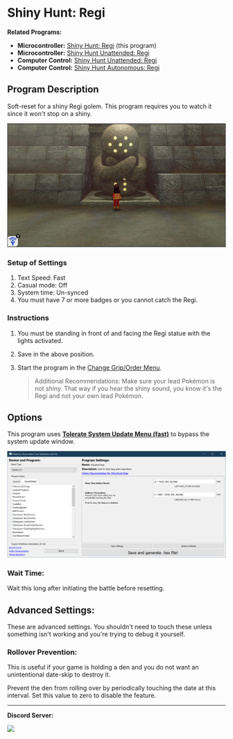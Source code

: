 # Shiny Hunt: Regi

**Related Programs:**
- **Microcontroller:** [Shiny Hunt: Regi](https://github.com/PokemonAutomation/Microcontroller/blob/master/Wiki/Programs/PokemonSwSh/ShinyHunt-Regi.md) (this program)
- **Microcontroller:** [Shiny Hunt Unattended: Regi](https://github.com/PokemonAutomation/Microcontroller/blob/master/Wiki/Programs/PokemonSwSh/ShinyHuntUnattended-Regi.md)
- **Computer Control:** [Shiny Hunt Unattended: Regi](https://github.com/PokemonAutomation/ComputerControl/blob/master/Wiki/Programs/PokemonSwSh/ShinyHuntUnattended-Regi.md)
- **Computer Control:** [Shiny Hunt Autonomous: Regi](https://github.com/PokemonAutomation/ComputerControl/blob/master/Wiki/Programs/PokemonSwSh/ShinyHuntAutonomous-Regi.md)


## Program Description

Soft-reset for a shiny Regi golem. This program requires you to watch it since it won't stop on a shiny.

<img src="images/ShinyHunt-Regi-0.jpg">

### Setup of Settings

1. Text Speed: Fast
2. Casual mode: Off
3. System time: Un-synced
4. You must have 7 or more badges or you cannot catch the Regi.

### Instructions

1. You must be standing in front of and facing the Regi statue with the lights activated.
2. Save in the above position.
3. Start the program in the [Change Grip/Order Menu](/Wiki/Programs/NintendoSwitch/ChangeGripOrderMenu.md).

   > Additional Recommendations: Make sure your lead Pokémon is not shiny. That way if you hear the shiny sound, you know it's the Regi and not your own lead Pokémon.


## Options

This program uses [**Tolerate System Update Menu (fast)**](/Wiki/Programs/NintendoSwitch/FrameworkSettings.md#tolerate-system-update-menu-fast) to bypass the system update window.

<img src="images/ShinyHunt-Regi-Settings.png">

### Wait Time: 

Wait this long after initiating the battle before resetting.


## Advanced Settings:

These are advanced settings. You shouldn't need to touch these unless something isn't working and you're trying to debug it yourself.


### Rollover Prevention:

This is useful if your game is holding a den and you do not want an unintentional date-skip to destroy it.

Prevent the den from rolling over by periodically touching the date at this interval. Set this value to zero to disable the feature.



<hr>

**Discord Server:** 

[<img src="https://canary.discordapp.com/api/guilds/695809740428673034/widget.png?style=banner2">](https://discord.gg/cQ4gWxN)


